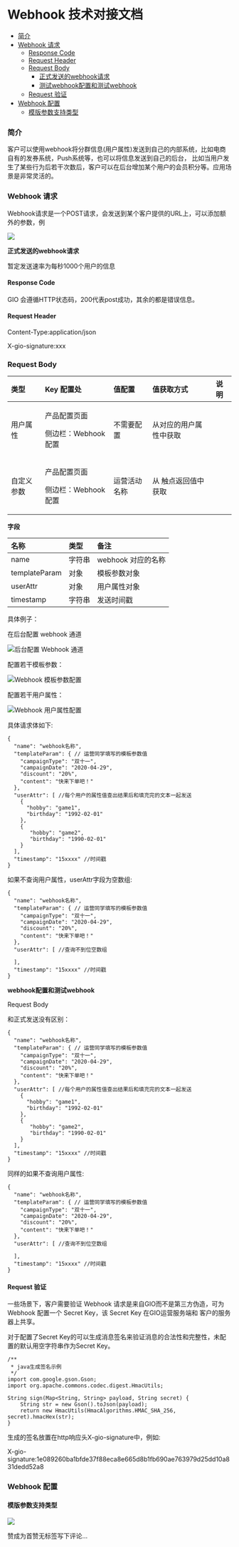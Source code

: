# Webhook 技术对接文档

* [简介](https://growingio.atlassian.net/wiki/spaces/MP/pages/1517159187/webhook#%E7%AE%80%E4%BB%8B)
* [Webhook 请求](https://growingio.atlassian.net/wiki/spaces/MP/pages/1517159187/webhook#Webhook-%E8%AF%B7%E6%B1%82)
  * [Response Code](https://growingio.atlassian.net/wiki/spaces/MP/pages/1517159187/webhook#Response-Code)
  * [Request Header](https://growingio.atlassian.net/wiki/spaces/MP/pages/1517159187/webhook#Request-Header)
  * [Request Body](https://growingio.atlassian.net/wiki/spaces/MP/pages/1517159187/webhook#Request-Body)
    * [正式发送的webhook请求](https://growingio.atlassian.net/wiki/spaces/MP/pages/1517159187/webhook#%E6%AD%A3%E5%BC%8F%E5%8F%91%E9%80%81%E7%9A%84webhook%E8%AF%B7%E6%B1%82)
    * [测试webhook配置和测试webhook](https://growingio.atlassian.net/wiki/spaces/MP/pages/1517159187/webhook#%E6%B5%8B%E8%AF%95webhook%E9%85%8D%E7%BD%AE%E5%92%8C%E6%B5%8B%E8%AF%95webhook)
  * [Request 验证](https://growingio.atlassian.net/wiki/spaces/MP/pages/1517159187/webhook#Request-%E9%AA%8C%E8%AF%81)
* [Webhook 配置](https://growingio.atlassian.net/wiki/spaces/MP/pages/1517159187/webhook#Webhook-%E9%85%8D%E7%BD%AE)
  * [模版参数支持类型](https://growingio.atlassian.net/wiki/spaces/MP/pages/1517159187/webhook#%E6%A8%A1%E7%89%88%E5%8F%82%E6%95%B0%E6%94%AF%E6%8C%81%E7%B1%BB%E5%9E%8B)

### 简介 <a id="&#x7B80;&#x4ECB;"></a>

客户可以使用webhook将分群信息\(用户属性\)发送到自己的内部系统，比如电商自有的发券系统，Push系统等，也可以将信息发送到自己的后台， 比如当用户发生了某些行为后若干次数后，客户可以在后台增加某个用户的会员积分等。应用场景是非常灵活的。

### Webhook 请求 <a id="Webhook-&#x8BF7;&#x6C42;"></a>

Webhook请求是一个POST请求，会发送到某个客户提供的URL上，可以添加额外的参数，例

![](../.gitbook/assets/image%20%28332%29.png)

**正式发送的webhook请求**

暂定发送速率为每秒1000个用户的信息

#### Response Code <a id="Response-Code"></a>

GIO 会遵循HTTP状态码，200代表post成功，其余的都是错误信息。

#### Request Header <a id="Request-Header"></a>

Content-Type:application/json

X-gio-signature:xxx

### Request Body

<table>
  <thead>
    <tr>
      <th style="text-align:left"><b>&#x7C7B;&#x578B;</b>
      </th>
      <th style="text-align:left"><b>Key &#x914D;&#x7F6E;&#x5904;</b>
      </th>
      <th style="text-align:left"><b>&#x503C;&#x914D;&#x7F6E;</b>
      </th>
      <th style="text-align:left"><b>&#x503C;&#x83B7;&#x53D6;&#x65B9;&#x5F0F;</b>
      </th>
      <th style="text-align:left"><b>&#x8BF4;&#x660E;</b>
      </th>
    </tr>
  </thead>
  <tbody>
    <tr>
      <td style="text-align:left">&#x7528;&#x6237;&#x5C5E;&#x6027;</td>
      <td style="text-align:left">
        <p>&#x4EA7;&#x54C1;&#x914D;&#x7F6E;&#x9875;&#x9762;</p>
        <p>&#x4FA7;&#x8FB9;&#x680F;&#xFF1A;Webhook&#x914D;&#x7F6E;</p>
      </td>
      <td style="text-align:left">&#x4E0D;&#x9700;&#x8981;&#x914D;&#x7F6E;</td>
      <td style="text-align:left">&#x4ECE;&#x5BF9;&#x5E94;&#x7684;&#x7528;&#x6237;&#x5C5E;&#x6027;&#x4E2D;&#x83B7;&#x53D6;</td>
      <td
      style="text-align:left"></td>
    </tr>
    <tr>
      <td style="text-align:left">&#x81EA;&#x5B9A;&#x4E49;&#x53C2;&#x6570;</td>
      <td style="text-align:left">
        <p>&#x4EA7;&#x54C1;&#x914D;&#x7F6E;&#x9875;&#x9762;</p>
        <p>&#x4FA7;&#x8FB9;&#x680F;&#xFF1A;Webhook&#x914D;&#x7F6E;</p>
      </td>
      <td style="text-align:left">&#x8FD0;&#x8425;&#x6D3B;&#x52A8;&#x540D;&#x79F0;</td>
      <td style="text-align:left">&#x4ECE; &#x89E6;&#x70B9;&#x8FD4;&#x56DE;&#x503C;&#x4E2D;&#x83B7;&#x53D6;</td>
      <td
      style="text-align:left"></td>
    </tr>
  </tbody>
</table>

**字段**

| **名称** | 类型 | 备注 |
| :--- | :--- | :--- |
| name | 字符串 | webhook 对应的名称 |
| templateParam | 对象 | 模板参数对象 |
| userAttr | 对象 | 用户属性对象 |
| timestamp | 字符串 | 发送时间戳 |

具体例子：

在后台配置 webhook 通道

![&#x540E;&#x53F0;&#x914D;&#x7F6E; Webhook &#x901A;&#x9053;](../.gitbook/assets/jietu20201026-112916.jpg)

配置若干模板参数：

![Webhook &#x6A21;&#x677F;&#x53C2;&#x6570;&#x914D;&#x7F6E;](../.gitbook/assets/image%20%28335%29.png)

配置若干用户属性：

![Webhook &#x7528;&#x6237;&#x5C5E;&#x6027;&#x914D;&#x7F6E;](../.gitbook/assets/jietu20201026-110228%20%281%29.jpg)

具体请求体如下:

```text
{
  "name": "webhook名称",
  "templateParam": { // 运营同学填写的模板参数值
    "campaignType": "双十一",
    "campaignDate": "2020-04-29",
    "discount": "20%",
    "content": "快来下单吧！"
  },
  "userAttr": [ //每个用户的属性值查出结果后和填充完的文本一起发送
    {
      "hobby": "game1",
      "birthday": "1992-02-01"
    },
    {
       "hobby": "game2",
       "birthday": "1990-02-01"
    }
  ],
  "timestamp": "15xxxx" //时间戳
}
```

如果不查询用户属性，userAttr字段为空数组:

```text
{
  "name": "webhook名称",
  "templateParam": { // 运营同学填写的模板参数值
    "campaignType": "双十一",
    "campaignDate": "2020-04-29",
    "discount": "20%",
    "content": "快来下单吧！"
  },
  "userAttr": [ //查询不到位空数组

  ],
  "timestamp": "15xxxx" //时间戳
}
```

**webhook配置和测试webhook**

Request Body

和正式发送没有区别：

```text
{
  "name": "webhook名称",
  "templateParam": { // 运营同学填写的模板参数值
    "campaignType": "双十一",
    "campaignDate": "2020-04-29",
    "discount": "20%",
    "content": "快来下单吧！"
  },
  "userAttr": [ //每个用户的属性值查出结果后和填充完的文本一起发送
    {
      "hobby": "game1",
      "birthday": "1992-02-01"
    },
    {
       "hobby": "game2",
       "birthday": "1990-02-01"
    }
  ],
  "timestamp": "15xxxx" //时间戳
}
```

同样的如果不查询用户属性:

```text
{
  "name": "webhook名称",
  "templateParam": { // 运营同学填写的模板参数值
    "campaignType": "双十一",
    "campaignDate": "2020-04-29",
    "discount": "20%",
    "content": "快来下单吧！"
  },
  "userAttr": [ //查询不到位空数组

  ],
  "timestamp": "15xxxx" //时间戳
}
```

####  <a id="Request-&#x9A8C;&#x8BC1;"></a>

#### Request 验证 <a id="Request-&#x9A8C;&#x8BC1;"></a>

一些场景下，客户需要验证 Webhook 请求是来自GIO而不是第三方伪造，可为 Webhook 配置一个 Secret Key，该 Secret Key 在GIO运营服务端和 客户的服务器上共享。

对于配置了Secret Key的可以生成消息签名来验证消息的合法性和完整性，未配置的默认用空字符串作为Secret Key。

```text
/**
 * java生成签名示例
 */
import com.google.gson.Gson;
import org.apache.commons.codec.digest.HmacUtils;

String sign(Map<String, String> payload, String secret) {
    String str = new Gson().toJson(payload);
    return new HmacUtils(HmacAlgorithms.HMAC_SHA_256, secret).hmacHex(str);
}
```

生成的签名放置在http响应头X-gio-signature中，例如:

X-gio-signature:1e089260ba1bfde37f88eca8e665d8b1fb690ae763979d25dd10a831dedd52a8



### Webhook 配置 <a id="Webhook-&#x914D;&#x7F6E;"></a>

#### 模版参数支持类型 <a id="&#x6A21;&#x7248;&#x53C2;&#x6570;&#x652F;&#x6301;&#x7C7B;&#x578B;"></a>

![](../.gitbook/assets/image%20%28331%29.png)

 赞成为首赞无标签写下评论…

